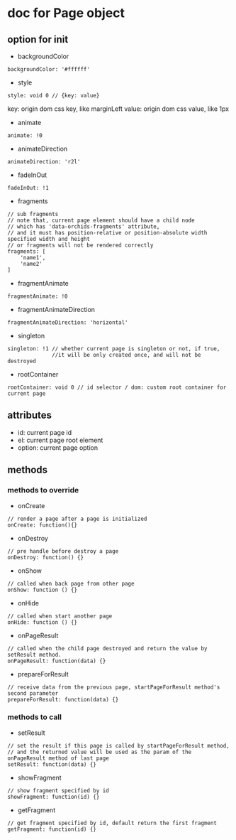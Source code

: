 # doc for Page object

## option for init

* backgroundColor

```
backgroundColor: '#ffffff'
```

* style

```
style: void 0 // {key: value}
```

key: origin dom css key, like marginLeft
value: origin dom css value, like 1px

* animate

```
animate: !0
```

* animateDirection

```
animateDirection: 'r2l'
```

* fadeInOut

```
fadeInOut: !1
```

* fragments

```
// sub fragments
// note that, current page element should have a child node
// which has 'data-orchids-fragments' attribute,
// and it must has position-relative or position-absolute width specified width and height
// or fragments will not be rendered correctly
fragments: [
    'name1',
    'name2'
]
```

* fragmentAnimate

```
fragmentAnimate: !0
```

* fragmentAnimateDirection

```
fragmentAnimateDirection: 'horizontal'
```

* singleton

```
singleton: !1 // whether current page is singleton or not, if true,
              //it will be only created once, and will not be destroyed
```

* rootContainer

```
rootContainer: void 0 // id selector / dom: custom root container for current page
```

## attributes

* id: current page id
* el: current page root element
* option: current page option

## methods

### methods to override

* onCreate

```
// render a page after a page is initialized
onCreate: function(){}
```

* onDestroy

```
// pre handle before destroy a page
onDestroy: function() {}
```

* onShow

```
// called when back page from other page
onShow: function () {}
```

* onHide

```
// called when start another page
onHide: function () {}
```

* onPageResult

```
// called when the child page destroyed and return the value by setResult method.
onPageResult: function(data) {}
```

* prepareForResult

```
// receive data from the previous page, startPageForResult method's second parameter
prepareForResult: function(data) {}
```

### methods to call

* setResult

```
// set the result if this page is called by startPageForResult method,
// and the returned value will be used as the param of the onPageResult method of last page
setResult: function(data) {}
```

* showFragment

```
// show fragment specified by id
showFragment: function(id) {}
```

* getFragment

```
// get fragment specified by id, default return the first fragment
getFragment: function(id) {}
```